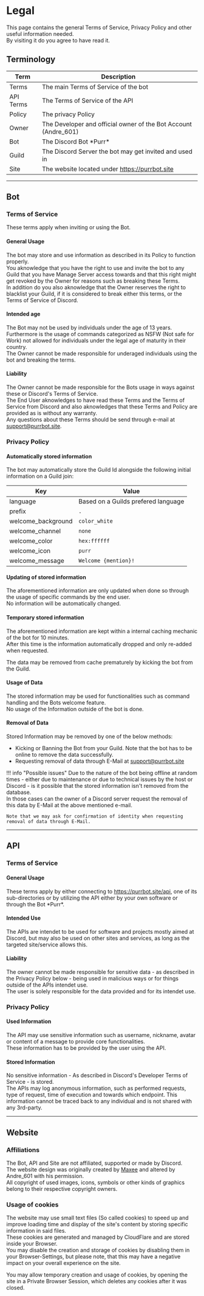 # Legal
This page contains the general Terms of Service, Privacy Policy and other useful information needed.  
By visiting it do you agree to have read it.

## Terminology

| Term      | Description                                                     |
| --------- | --------------------------------------------------------------- |
| Terms     | The main Terms of Service of the bot                            |
| API Terms | The Terms of Service of the API                                 |
| Policy    | The privacy Policy                                              |
| Owner     | The Developer and official owner of the Bot Account (Andre_601) |
| Bot       | The Discord Bot \*Purr*                                         |
| Guild     | The Discord Server the bot may get invited and used in          |
| Site      | The website located under https://purrbot.site                  |

----
## Bot

### Terms of Service
These terms apply when inviting or using the Bot.  

#### General Usage
The bot may store and use information as described in its Policy to function properly.  
You aknowledge that you have the right to use and invite the bot to any Guild that you have Manage Server access towards and that this right might get revoked by the Owner for reasons such as breaking these Terms.  
In addition do you also aknowledge that the Owner reserves the right to blacklist your Guild, if it is considered to break either this terms, or the Terms of Service of Discord.

#### Intended age
The Bot may not be used by individuals under the age of 13 years.  
Furthermore is the usage of commands categorized as NSFW (Not safe for Work) not allowed for individuals under the legal age of maturity in their country.  
The Owner cannot be made responsible for underaged individuals using the bot and breaking the terms.

#### Liability
The Owner cannot be made responsible for the Bots usage in ways against these or Discord's Terms of Service.  
The End User aknowledges to have read these Terms and the Terms of Service from Discord and also aknowledges that these Terms and Policy are provided as is without any warranty.  
Any questions about these Terms should be send through e-mail at support@purrbot.site.

### Privacy Policy

#### Automatically stored information
The bot may automatically store the Guild Id alongside the following initial information on a Guild join:

| Key                | Value                               |
| ------------------ | ----------------------------------- |
| language           | Based on a Guilds prefered language |
| prefix             | `.`                                 |
| welcome_background | `color_white`                       |
| welcome_channel    | `none`                              |
| welcome_color      | `hex:ffffff`                        |
| welcome_icon       | `purr`                              |
| welcome_message    | `Welcome {mention}!`                |

#### Updating of stored information
The aforementioned information are only updated when done so through the usage of specific commands by the end user.  
No information will be automatically changed.

#### Temporary stored information
The aforementioned information are kept within a internal caching mechanic of the bot for 10 minutes.  
After this time is the information automatically dropped and only re-added when requested.

The data may be removed from cache prematurely by kicking the bot from the Guild.

#### Usage of Data
The stored information may be used for functionalities such as command handling and the Bots welcome feature.  
No usage of the Information outside of the bot is done.

#### Removal of Data
Stored Information may be removed by one of the below methods:

- Kicking or Banning the Bot from your Guild. Note that the bot has to be online to remove the data successfully.
- Requesting removal of data through E-Mail at support@purrbot.site

!!! info "Possible issues"
    Due to the nature of the bot being offline at random times - either due to maintenance or due to technical issues by the host or Discord - is it possible that the stored information isn't removed from the database.  
    In those cases can the owner of a Discord server request the removal of this data by E-Mail at the above mentioned e-mail.
    
    Note that we may ask for confirmation of identity when requesting removal of data through E-Mail.

----
## API

### Terms of Service

#### General Usage
These terms apply by either connecting to https://purrbot.site/api, one of its sub-directories or by utilizing the API either by your own software or through the Bot \*Purr*.  

#### Intended Use
The APIs are intendet to be used for software and projects mostly aimed at Discord, but may also be used on other sites and services, as long as the targeted site/service allows this.

#### Liability
The owner cannot be made responsible for sensitive data - as described in the Privacy Policy below - being used in malicious ways or for things outside of the APIs intendet use.  
The user is solely responsible for the data provided and for its intendet use.

### Privacy Policy

#### Used Information
The API may use sensitive information such as username, nickname, avatar or content of a message to provide core functionalities.  
These information has to be provided by the user using the API.  

#### Stored Information
No sensitive information - As described in Discord's Developer Terms of Service - is stored.  
The APIs may log anonymous information, such as performed requests, type of request, time of execution and towards which endpoint. This information cannot be traced back to any individual and is not shared with any 3rd-party.

----
## Website

### Affiliations
The Bot, API and Site are not affiliated, supported or made by Discord.  
The website design was originally created by [Maxee](https://notmaxee.bitbucket.io/) and altered by Andre_601 with his permission.  
All copyright of used images, icons, symbols or other kinds of graphics belong to their respective copyright owners.

### Usage of cookies
The website may use small text files (So called cookies) to speed up and improve loading time and display of the site's content by storing specific information in said files.  
These cookies are generated and managed by CloudFlare and are stored inside your Browser.  
You may disable the creation and storage of cookies by disabling them in your Browser-Settings, but please note, that this may have a negative impact on your overall experience on the site.

You may allow temporary creation and usage of cookies, by opening the site in a Private Browser Session, which deletes any cookies after it was closed.
